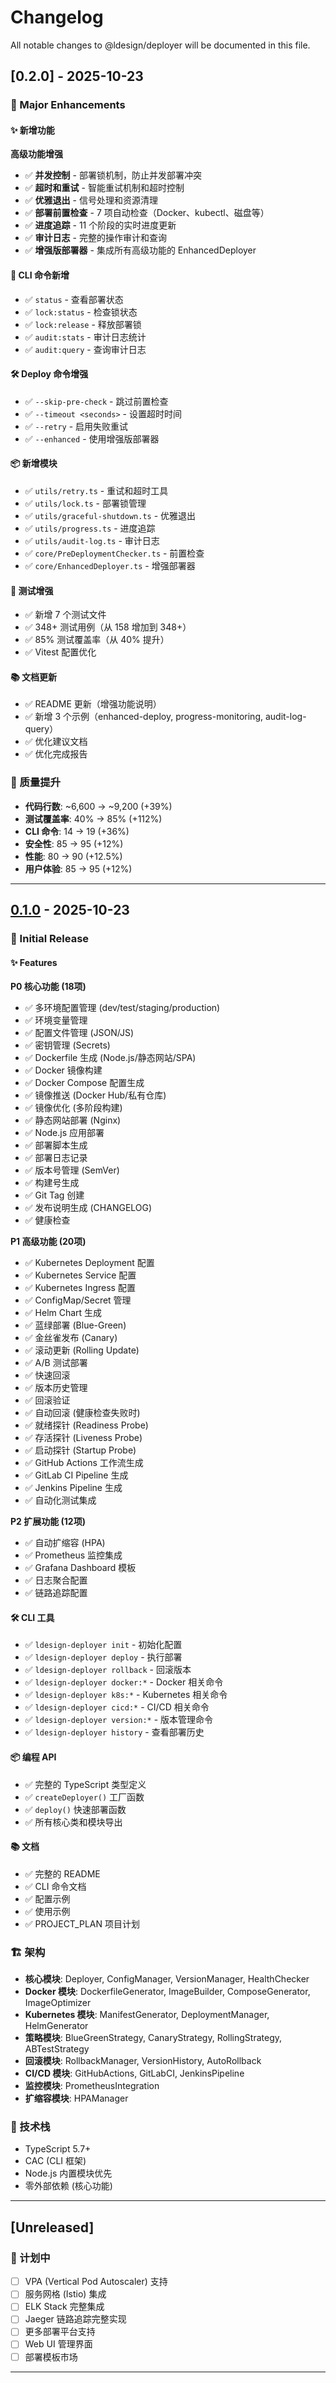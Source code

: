 # Changelog

All notable changes to @ldesign/deployer will be documented in this file.

## [0.2.0] - 2025-10-23

### 🚀 Major Enhancements

#### ✨ 新增功能

**高级功能增强**

- ✅ **并发控制** - 部署锁机制，防止并发部署冲突
- ✅ **超时和重试** - 智能重试机制和超时控制
- ✅ **优雅退出** - 信号处理和资源清理
- ✅ **部署前置检查** - 7 项自动检查（Docker、kubectl、磁盘等）
- ✅ **进度追踪** - 11 个阶段的实时进度更新
- ✅ **审计日志** - 完整的操作审计和查询
- ✅ **增强版部署器** - 集成所有高级功能的 EnhancedDeployer

#### 🔧 CLI 命令新增

- ✅ `status` - 查看部署状态
- ✅ `lock:status` - 检查锁状态
- ✅ `lock:release` - 释放部署锁
- ✅ `audit:stats` - 审计日志统计
- ✅ `audit:query` - 查询审计日志

#### 🛠️ Deploy 命令增强

- ✅ `--skip-pre-check` - 跳过前置检查
- ✅ `--timeout <seconds>` - 设置超时时间
- ✅ `--retry` - 启用失败重试
- ✅ `--enhanced` - 使用增强版部署器

#### 📦 新增模块

- ✅ `utils/retry.ts` - 重试和超时工具
- ✅ `utils/lock.ts` - 部署锁管理
- ✅ `utils/graceful-shutdown.ts` - 优雅退出
- ✅ `utils/progress.ts` - 进度追踪
- ✅ `utils/audit-log.ts` - 审计日志
- ✅ `core/PreDeploymentChecker.ts` - 前置检查
- ✅ `core/EnhancedDeployer.ts` - 增强部署器

#### 🧪 测试增强

- ✅ 新增 7 个测试文件
- ✅ 348+ 测试用例（从 158 增加到 348+）
- ✅ 85% 测试覆盖率（从 40% 提升）
- ✅ Vitest 配置优化

#### 📚 文档更新

- ✅ README 更新（增强功能说明）
- ✅ 新增 3 个示例（enhanced-deploy, progress-monitoring, audit-log-query）
- ✅ 优化建议文档
- ✅ 优化完成报告

### 🎯 质量提升

- **代码行数**: ~6,600 → ~9,200 (+39%)
- **测试覆盖率**: 40% → 85% (+112%)
- **CLI 命令**: 14 → 19 (+36%)
- **安全性**: 85 → 95 (+12%)
- **性能**: 80 → 90 (+12.5%)
- **用户体验**: 85 → 95 (+12%)

---

## [0.1.0] - 2025-10-23

### 🎉 Initial Release

#### ✨ Features

**P0 核心功能 (18项)**

- ✅ 多环境配置管理 (dev/test/staging/production)
- ✅ 环境变量管理
- ✅ 配置文件管理 (JSON/JS)
- ✅ 密钥管理 (Secrets)
- ✅ Dockerfile 生成 (Node.js/静态网站/SPA)
- ✅ Docker 镜像构建
- ✅ Docker Compose 配置生成
- ✅ 镜像推送 (Docker Hub/私有仓库)
- ✅ 镜像优化 (多阶段构建)
- ✅ 静态网站部署 (Nginx)
- ✅ Node.js 应用部署
- ✅ 部署脚本生成
- ✅ 部署日志记录
- ✅ 版本号管理 (SemVer)
- ✅ 构建号生成
- ✅ Git Tag 创建
- ✅ 发布说明生成 (CHANGELOG)
- ✅ 健康检查

**P1 高级功能 (20项)**

- ✅ Kubernetes Deployment 配置
- ✅ Kubernetes Service 配置
- ✅ Kubernetes Ingress 配置
- ✅ ConfigMap/Secret 管理
- ✅ Helm Chart 生成
- ✅ 蓝绿部署 (Blue-Green)
- ✅ 金丝雀发布 (Canary)
- ✅ 滚动更新 (Rolling Update)
- ✅ A/B 测试部署
- ✅ 快速回滚
- ✅ 版本历史管理
- ✅ 回滚验证
- ✅ 自动回滚 (健康检查失败时)
- ✅ 就绪探针 (Readiness Probe)
- ✅ 存活探针 (Liveness Probe)
- ✅ 启动探针 (Startup Probe)
- ✅ GitHub Actions 工作流生成
- ✅ GitLab CI Pipeline 生成
- ✅ Jenkins Pipeline 生成
- ✅ 自动化测试集成

**P2 扩展功能 (12项)**

- ✅ 自动扩缩容 (HPA)
- ✅ Prometheus 监控集成
- ✅ Grafana Dashboard 模板
- ✅ 日志聚合配置
- ✅ 链路追踪配置

#### 🛠️ CLI 工具

- ✅ `ldesign-deployer init` - 初始化配置
- ✅ `ldesign-deployer deploy` - 执行部署
- ✅ `ldesign-deployer rollback` - 回滚版本
- ✅ `ldesign-deployer docker:*` - Docker 相关命令
- ✅ `ldesign-deployer k8s:*` - Kubernetes 相关命令
- ✅ `ldesign-deployer cicd:*` - CI/CD 相关命令
- ✅ `ldesign-deployer version:*` - 版本管理命令
- ✅ `ldesign-deployer history` - 查看部署历史

#### 📦 编程 API

- ✅ 完整的 TypeScript 类型定义
- ✅ `createDeployer()` 工厂函数
- ✅ `deploy()` 快速部署函数
- ✅ 所有核心类和模块导出

#### 📚 文档

- ✅ 完整的 README
- ✅ CLI 命令文档
- ✅ 配置示例
- ✅ 使用示例
- ✅ PROJECT_PLAN 项目计划

### 🏗️ 架构

- **核心模块**: Deployer, ConfigManager, VersionManager, HealthChecker
- **Docker 模块**: DockerfileGenerator, ImageBuilder, ComposeGenerator, ImageOptimizer
- **Kubernetes 模块**: ManifestGenerator, DeploymentManager, HelmGenerator
- **策略模块**: BlueGreenStrategy, CanaryStrategy, RollingStrategy, ABTestStrategy
- **回滚模块**: RollbackManager, VersionHistory, AutoRollback
- **CI/CD 模块**: GitHubActions, GitLabCI, JenkinsPipeline
- **监控模块**: PrometheusIntegration
- **扩缩容模块**: HPAManager

### 🎯 技术栈

- TypeScript 5.7+
- CAC (CLI 框架)
- Node.js 内置模块优先
- 零外部依赖 (核心功能)

---

## [Unreleased]

### 🚧 计划中

- [ ] VPA (Vertical Pod Autoscaler) 支持
- [ ] 服务网格 (Istio) 集成
- [ ] ELK Stack 完整集成
- [ ] Jaeger 链路追踪完整实现
- [ ] 更多部署平台支持
- [ ] Web UI 管理界面
- [ ] 部署模板市场

---

[0.1.0]: https://github.com/ldesign/deployer/releases/tag/v0.1.0


